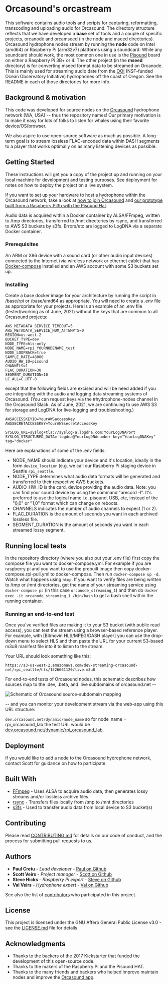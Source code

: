 # Orcasound's orcastream

This software contains audio tools and scripts for capturing, reformatting, transcoding and uploading audio for Orcasound.  The directory structure reflects that we have developed a **base** set of tools and a couple of specific projects, orcanode and orcamseed (in the node and mseed directories).  Orcasound hydrophone nodes stream by running the **node** code on Intel (amd64) or Raspberry Pi (arm32v7) platforms using a soundcard.  While any soundcard should work, the most common one in use is the [Pisound](https://blokas.io/pisound/) board on either a Raspberry Pi 3B+ or 4.  The other project (in the **mseed** directory) is for converting mseed format data to be streamed on Orcanode.  This is mainly used for streaming audio date from the [OOI](https://oceanobservatories.org/ "OOI") (NSF-funded Ocean Observatory Initiative) hydrophones off the coast of Oregon.  See the README in each of those directories for more info.

## Background & motivation

This code was developed for source nodes on the [Orcasound](http://orcasound.net) hydrophone network (WA, USA) -- thus the repository names! Our primary motivation is to make it easy for lots of folks to listen for whales using their favorite device/OS/browser. 

We also aspire to use open-source software as much as possible. A long-term goal is to stream lossless FLAC-encoded data within DASH segments to a player that works optimally on as many listening devices as possible.

## Getting Started

These instructions will get you a copy of the project up and running on your local machine for development and testing purposes. See deployment for notes on how to deploy the project on a live system.

If you want to set up your hardware to host a hydrophone within the Orcasound network, take a look at [how to join Orcasound](http://www.orcasound.net/join/) and [our prototype built from a Raspberry Pi3b with the Pisound Hat](http://www.orcasound.net/2018/04/27/orcasounds-new-live-audio-solution-from-hydrophone-to-headphone-with-a-raspberry-pi-computer-and-hls-dash-streaming-software/).

Audio data is acquired within a Docker container by ALSA/FFmpeg, written to /tmp directories, transferred to /mnt directories by rsync, and transferred to AWS S3 buckets by s3fs. Errors/etc are logged to LogDNA via a separate Docker container.

### Prerequisites

An ARM or X86 device with a sound card (or other audio input devices) connected to the Internet (via wireless network or ethernet cable) that has [Docker-compose](https://docs.docker.com/compose/install/) installed and an AWS account with some S3 buckets set up.

### Installing

Create a base docker image for your architecture by running the script in /base/rpi or /base/amd64 as appropriate.  You will need to create a .env file as appropriate for your projects.  Here is an example of an .env file (tested/working as of June, 2021) without the keys that are common to all Orcasound projects:

```
AWS_METADATA_SERVICE_TIMEOUT=5
AWS_METADATA_SERVICE_NUM_ATTEMPTS=0
REGION=us-west-2
BUCKET_TYPE=dev
NODE_TYPE=hls-only
NODE_NAME=rpi_YOURNODENAME_test
NODE_LOOPBACK=true
SAMPLE_RATE=48000
AUDIO_HW_ID=pisound
CHANNELS=1
FLAC_DURATION=30
SEGMENT_DURATION=10
LC_ALL=C.UTF-8
```

except that the following fields are excised and will be need added if you are integrating with the audio and logging data streaming systems of Orcasound. (You can request keys via the #hydrophone-nodes channel in the Orcasound Slack. As of June, 2021, we are continuing to use AWS S3 for storage and LogDNA for live-logging and troubleshooting.)

```
AWSACCESSKEYID=YourAWSaccessKey
AWSSECRETACCESSKEY=YourAWSsecretAccessKey
 
SYSLOG_URL=syslog+tls://syslog-a.logdna.com:YourLogDNAPort
SYSLOG_STRUCTURED_DATA='logdna@YourLogDNAnumber key="YourLogDNAKey" tag="docker"
```

Here are explanations of some of the .env fields:

* NODE_NAME should indicate your device and it's location, ideally in the form `device_location` (e.g. we call our Raspberry Pi staging device in Seattle `rpi_seattle`. 
* NODE_TYPE determines what audio data formats will be generated and transferred to their respective AWS buckets. 
* AUDIO_HW_ID is the card, device providing the audio data. Note: you can find your sound device by using the command "arecord -l".  It's preferred to use the logical name i.e. pisound, USB, etc, instead of the "0,0" or "1,0" format which can change on reboots. 
* CHANNELS indicates the number of audio channels to expect (1 or 2). 
* FLAC_DURATION is the amount of seconds you want in each archived lossless file. 
* SEGMENT_DURATION is the amount of seconds you want in each streamed lossy segment.



## Running local tests

In the repository directory (where you also put your .env file) first copy the compose file you want to docker-compose.yml.  For example if you are raspberry pi and you want to use the prebuilt image then copy docker-compose.rpi-pull.yml to docker-compose.  Then run `docker-compose up -d`. Watch what happens using `htop`. If you want to verify files are being written to /tmp or /mnt directories, get the name of your streaming service using `docker-compose ps` (in this case `orcanode_streaming_1`) and then do `docker exec -it orcanode_streaming_1 /bin/bash` to get a bash shell within the running container.

### Running an end-to-end test

Once you've verified files are making it to your S3 bucket (with public read access), you can test the stream using a browser-based reference player.  For example, with [Bitmovin HLS/MPEG/DASH player] you can use the drop-down menu to select HLS and then paste the URL for your current S3-based m3u8 manifest file into it to listen to the stream.

Your URL should look something like this:
```
https://s3-us-west-2.amazonaws.com/dev-streaming-orcasound-net/rpi_seattle/hls/1526661120/live.m3u8
```
For end-to-end tests of Orcasound nodes, this schematic describes how sources map to the .dev, .beta, and .live subdomains of orcasound.net --

![Schematic of Orcasound source-subdomain mapping](http://orcasound.net/img/orcasound-app/Orcasound-software-evolution-model.png "Orcasound software evolution model")

-- and you can monitor your development stream via the web-app using this URL structure:

```dev.orcasound.net/dynamic/node_name``` so for node_name = rpi_orcasound_lab the test URL would be [dev.orcasound.net/dynamic/rpi_orcasound_lab](http://dev.orcasound.net/dynamic/rpi_orcasound_lab).


## Deployment

If you would like to add a node to the Orcasound hydrophone network, contact Scott for guidance on how to participate.

## Built With

* [FFmpeg](https://www.ffmpeg.org/) - Uses ALSA to acquire audio data, then generates lossy streams and/or lossless archive files
* [rsync](https://rsync.samba.org/) - Transfers files locally from /tmp to /mnt directories
* [s3fs](https://github.com/s3fs-fuse/s3fs-fuse) - Used to transfer audio data from local device to S3 bucket(s)

## Contributing

Please read [CONTRIBUTING.md](https://github.com/orcasound/orcanode/blob/master/CONTRIBUTING) for details on our code of conduct, and the process for submitting pull requests to us.

## Authors

* **Paul Cretu** - *Lead developer* - [Paul on Github](https://github.com/paulcretu)
* **Scott Veirs** - *Project manager* - [Scott on Github](https://github.com/scottveirs)
* **Steve Hicks** - *Raspberry Pi expert* - [Steve on Github](https://github.com/mcshicks)
* **Val Veirs** - *Hydrophone expert* - [Val on Github](https://github.com/veirs)

See also the list of [contributors](https://github.com/your/project/contributors) who participated in this project.

## License

This project is licensed under the GNU Affero General Public License v3.0 - see the [LICENSE.md](LICENSE.md) file for details

## Acknowledgments

* Thanks to the backers of the 2017 Kickstarter that funded the development of this open-source code.
* Thanks to the makers of the Raspberry Pi and the Pisound HAT.
* Thanks to the many friends and backers who helped improve maintain nodes and improve the [Orcasound app](https://github.com/orcasound/orcasite).
